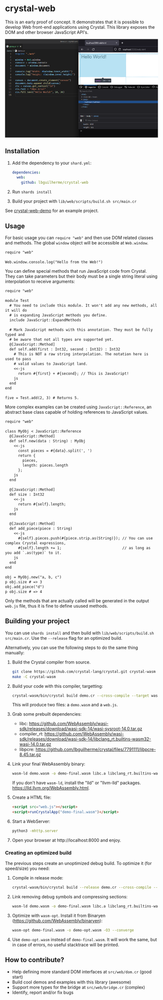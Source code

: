 # crystal-web

This is an early proof of concept. It demonstrates that it is possible to develop Web front-end applications using Crystal. This library exposes the DOM and other browser JavaScript API's.

![demo](demo.png)

## Installation

1. Add the dependency to your `shard.yml`:

   ```yaml
   dependencies:
     web:
       github: lbguilherme/crystal-web
   ```

2. Run `shards install`

3. Build your project with `lib/web/scripts/build.sh src/main.cr`

See [crystal-web-demo](https://github.com/lbguilherme/crystal-web-demo) for an example project.

## Usage

For basic usage you can `require "web"` and then use DOM related classes and methods. The global `window` object will be accessible at `Web.window`.

```crystal
require "web"

Web.window.console.log("Hello from the Web!")
```

You can define special methods that run JavaScript code from Crystal. They can take parameters but their body must be a single string literal using interpolation to receive arguments:

```crystal
require "web"

module Test
  # You need to include this module. It won't add any new methods, all it will do
  # is expanding JavaScript methods you define.
  include JavaScript::ExpandMethods

  # Mark JavaScript methods with this annotation. They must be fully typed and
  # be aware that not all types are supported yet.
  @[JavaScript::Method]
  def self.add(first : Int32, second : Int32) : Int32
    # This is NOT a raw string interpolation. The notation here is used to pass
    # valid values to JavaScript land.
    <<-js
      return #{first} + #{second}; // This is JavaScript!
    js
  end
end

five = Test.add(2, 3) # Returns 5.
```

More complex examples can be created using `JavaScript::Reference`, an abstract base class capable of holding references to JavaScript values.

```crystal
require "web"

class MyObj < JavaScript::Reference
  @[JavaScript::Method]
  def self.new(data : String) : MyObj
    <<-js
      const pieces = #{data}.split(', ')
      return {
        pieces,
        length: pieces.length
      };
    js
  end

  @[JavaScript::Method]
  def size : Int32
    <<-js
      return #{self}.length;
    js
  end

  @[JavaScript::Method]
  def add_piece(piece : String)
    <<-js
      #{self}.pieces.push(#{piece.strip.as(String)}); // You can use complex Crystal expressions,
      #{self}.length += 1;                            // as long as you add `.as(type)` to it.
    js
  end
end

obj = MyObj.new("a, b, c")
p obj.size # => 3
obj.add_piece("d")
p obj.size # => 4
```

Only the methods that are actually called will be generated in the output `web.js` file, thus it is fine to define usused methods.

## Building your project

You can use `shards install` and then build with `lib/web/scripts/build.sh src/main.cr`. Use the `--release` flag for an optimized build.

Alternatively, you can use the following steps to do the same thing manually:

1. Build the Crystal compiler from source.

    ```sh
    git clone https://github.com/crystal-lang/crystal.git crystal-wasm
    make -C crystal-wasm
    ```

2. Build your code with this compiler, targetting:

    ```sh
    crystal-wasm/bin/crystal build demo.cr --cross-compile --target wasm32-unknown-wasi
    ```

    This will produce two files: a `demo.wasm` and a `web.js`.

3. Grab some prebuilt dependencies:

    - libc: https://github.com/WebAssembly/wasi-sdk/releases/download/wasi-sdk-14/wasi-sysroot-14.0.tar.gz
    - compiler_rt: https://github.com/WebAssembly/wasi-sdk/releases/download/wasi-sdk-14/libclang_rt.builtins-wasm32-wasi-14.0.tar.gz
    - libpcre: https://github.com/lbguilherme/crystal/files/7791111/libpcre-8.45.tar.gz

4. Link your final WebAssembly binary:

    ```sh
    wasm-ld demo.wasm -o demo-final.wasm libc.a libclang_rt.builtins-wasm32.a libpcre.a --import-undefined --no-entry --export __original_main --export __js_bridge_malloc_atomic --export __js_bridge_malloc --export __js_bridge_get_type_id
    ```

    If you don't have `wasm-ld`, install the "lld" or "llvm-lld" packages. https://lld.llvm.org/WebAssembly.html.

5. Create a HTML file:

    ```html
    <script src="web.js"></script>
    <script>runCrystalApp("demo-final.wasm")</script>
    ```

6. Start a WebServer:

    ```sh
    python3 -mhttp.server
    ```

7. Open your browser at http://localhost:8000 and enjoy.

### Creating an optimized build

The previous steps create an unoptimized debug build. To optimize it (for speed/size) you need:

1. Compile in release mode:

    ```sh
    crystal-wasm/bin/crystal build --release demo.cr --cross-compile --target wasm32-unknown-wasi
    ```

2. Link removing debug symbols and compressing sections:

    ```sh
    wasm-ld demo.wasm -o demo-final.wasm libc.a libclang_rt.builtins-wasm32.a libpcre.a --import-undefined --no-entry --export __crystal_main --strip-all --compress-relocations
    ```

3. Optimize with `wasm-opt`. Install it from Binaryen (https://github.com/WebAssembly/binaryen):

    ```sh
    wasm-opt demo-final.wasm -o demo-opt.wasm -O3 --converge
    ```

4. Use `demo-opt.wasm` instead of `demo-final.wasm`. It will work the same, but in case of errors, no useful stacktrace will be printed.

## How to contribute?

- Help defining more standard DOM interfaces at `src/web/dom.cr` (good start)
- Build cool demos and examples with this library (awesome)
- Support more types for the bridge at `src/web/bridge.cr` (complex)
- Identify, report and/or fix bugs
